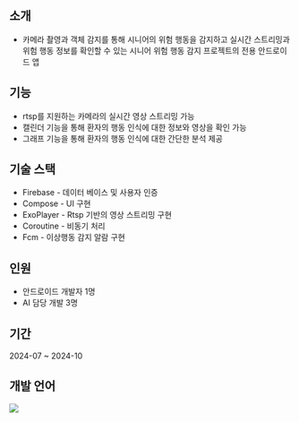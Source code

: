## 소개
 - 카메라 촬영과 객체 감지를 통해 시니어의 위험 행동을 감지하고 실시간 스트리밍과 위험 행동 정보를 확인할 수 있는 시니어 위험 행동 감지 프로젝트의 전용 안드로이드 앱

## 기능
- rtsp를 지원하는 카메라의 실시간 영상 스트리밍 가능  
- 캘린더 기능을 통해 환자의 행동 인식에 대한 정보와 영상을 확인 가능
- 그래프 기능을 통해 환자의 행동 인식에 대한 간단한 분석 제공

## 기술 스택
- Firebase - 데이터 베이스 및 사용자 인증
- Compose - UI 구현
- ExoPlayer - Rtsp 기반의 영상 스트리밍 구현
- Coroutine - 비동기 처리
- Fcm - 이상행동 감지 알람 구현

## 인원
- 안드로이드 개발자 1명
- AI 담당 개발 3명

## 기간
2024-07 ~ 2024-10

## 개발 언어 
   <img src="https://img.shields.io/badge/kotlin-7F52FF?style=flat&logo=kotlin&logoColor=white"/>	

